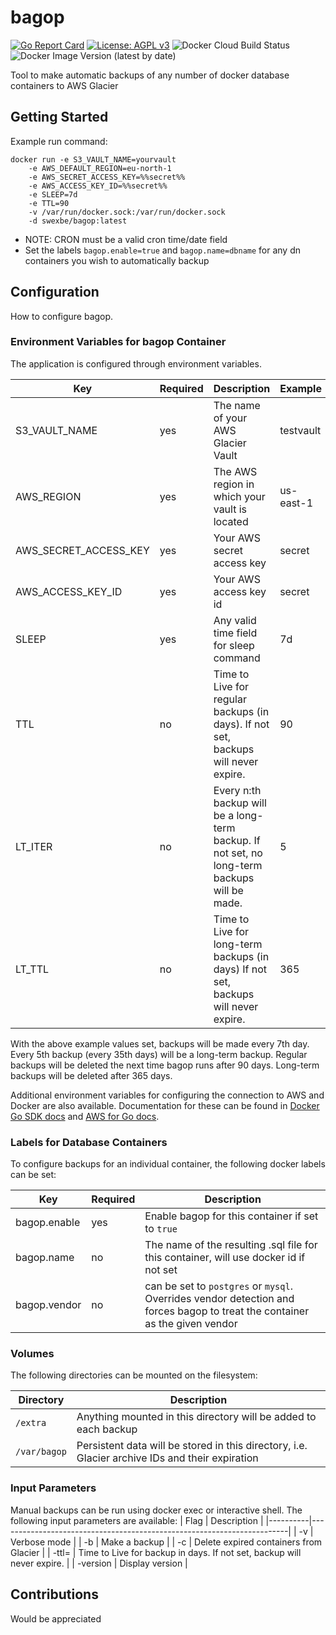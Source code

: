 # bagop

[![Go Report Card](https://goreportcard.com/badge/github.com/swexbe/bagop)](https://goreportcard.com/report/github.com/swexbe/bagop)
[![License: AGPL v3](https://img.shields.io/badge/License-AGPL%20v3-blue.svg)](https://www.gnu.org/licenses/agpl-3.0)
![Docker Cloud Build Status](https://img.shields.io/docker/cloud/build/swexbe/bagop)
![Docker Image Version (latest by date)](https://img.shields.io/docker/v/swexbe/bagop)

Tool to make automatic backups of any number of docker database containers to AWS Glacier

## Getting Started

Example run command:

```
docker run -e S3_VAULT_NAME=yourvault
    -e AWS_DEFAULT_REGION=eu-north-1
    -e AWS_SECRET_ACCESS_KEY=%%secret%%
    -e AWS_ACCESS_KEY_ID=%%secret%%
    -e SLEEP=7d
    -e TTL=90
    -v /var/run/docker.sock:/var/run/docker.sock
    -d swexbe/bagop:latest
```

- NOTE: CRON must be a valid cron time/date field
- Set the labels `bagop.enable=true` and `bagop.name=dbname` for any dn containers you wish to automatically backup

## Configuration

How to configure bagop.

### Environment Variables for bagop Container

The application is configured through environment variables.

| Key                   | Required | Description                                                                                  | Example   |
| --------------------- | -------- | -------------------------------------------------------------------------------------------- | --------- |
| S3_VAULT_NAME         | yes      | The name of your AWS Glacier Vault                                                           | testvault |
| AWS_REGION            | yes      | The AWS region in which your vault is located                                                | us-east-1 |
| AWS_SECRET_ACCESS_KEY | yes      | Your AWS secret access key                                                                   | secret    |
| AWS_ACCESS_KEY_ID     | yes      | Your AWS access key id                                                                       | secret    |
| SLEEP                 | yes      | Any valid time field for sleep command                                                       | 7d        |
| TTL                   | no       | Time to Live for regular backups (in days). If not set, backups will never expire.           | 90        |
| LT_ITER               | no       | Every n:th backup will be a long-term backup. If not set, no long-term backups will be made. | 5         |
| LT_TTL                | no       | Time to Live for long-term backups (in days) If not set, backups will never expire.          | 365       |

With the above example values set, backups will be made every 7th day. Every 5th backup (every 35th days) will be a long-term backup. Regular backups will be deleted the next time bagop runs after 90 days. Long-term backups will be deleted after 365 days.

Additional environment variables for configuring the connection to AWS and Docker are also available. Documentation for these can be found in [Docker Go SDK docs](https://pkg.go.dev/github.com/docker/docker/client#NewEnvClient) and [AWS for Go docs](https://docs.aws.amazon.com/sdk-for-go/v1/developer-guide/configuring-sdk.html).

### Labels for Database Containers

To configure backups for an individual container, the following docker labels can be set:

| Key          | Required | Description                                                                                                                 |
| ------------ | -------- | --------------------------------------------------------------------------------------------------------------------------- |
| bagop.enable | yes      | Enable bagop for this container if set to `true`                                                                            |
| bagop.name   | no       | The name of the resulting .sql file for this container, will use docker id if not set                                       |
| bagop.vendor | no       | can be set to `postgres` or `mysql`. Overrides vendor detection and forces bagop to treat the container as the given vendor |

### Volumes

The following directories can be mounted on the filesystem:

| Directory    | Description                                                                                     |
| ------------ | ----------------------------------------------------------------------------------------------- |
| `/extra`     | Anything mounted in this directory will be added to each backup                                 |
| `/var/bagop` | Persistent data will be stored in this directory, i.e. Glacier archive IDs and their expiration |

### Input Parameters

Manual backups can be run using docker exec or interactive shell. The following input parameters are available:
| Flag | Description |
|----------|------------------------------------------------------------------------|
| -v | Verbose mode |
| -b | Make a backup |
| -c | Delete expired containers from Glacier |
| -ttl= | Time to Live for backup in days. If not set, backup will never expire. |
| -version | Display version |

## Contributions

Would be appreciated

